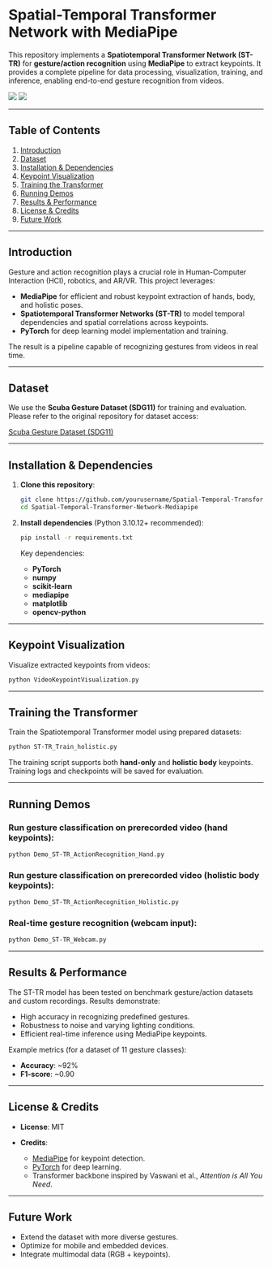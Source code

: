 # Spatial-Temporal Transformer Network with MediaPipe

This repository implements a **Spatiotemporal Transformer Network (ST-TR)** for **gesture/action recognition** using **MediaPipe** to extract keypoints. It provides a complete pipeline for data processing, visualization, training, and inference, enabling end-to-end gesture recognition from videos.

![](https://github.com/HowardZhangUF/Spatial-Temporal-Transformer-Network-Mediapipe/blob/main/demo.gif)
![](https://github.com/HowardZhangUF/Spatial-Temporal-Transformer-Network-Mediapipe/blob/main/videoDemo.gif)

---

## Table of Contents

1. [Introduction](#introduction)
2. [Dataset](#dataset)
3. [Installation & Dependencies](#installation--dependencies)
4. [Keypoint Visualization](#keypoint-visualization)
5. [Training the Transformer](#training-the-transformer)
6. [Running Demos](#running-demos)
7. [Results & Performance](#results--performance)
8. [License & Credits](#license--credits)
9. [Future Work](#future-work)

---

## Introduction

Gesture and action recognition plays a crucial role in Human-Computer Interaction (HCI), robotics, and AR/VR. This project leverages:

* **MediaPipe** for efficient and robust keypoint extraction of hands, body, and holistic poses.
* **Spatiotemporal Transformer Networks (ST-TR)** to model temporal dependencies and spatial correlations across keypoints.
* **PyTorch** for deep learning model implementation and training.

The result is a pipeline capable of recognizing gestures from videos in real time.

---

## Dataset

We use the **Scuba Gesture Dataset (SDG11)** for training and evaluation. Please refer to the original repository for dataset access:

[Scuba Gesture Dataset (SDG11)](https://github.com/abubake/Scuba-Gesture-Dataset.git)

---

## Installation & Dependencies

1. **Clone this repository**:

   ```bash
   git clone https://github.com/yourusername/Spatial-Temporal-Transformer-Network-Mediapipe.git
   cd Spatial-Temporal-Transformer-Network-Mediapipe
   ```

2. **Install dependencies** (Python 3.10.12+ recommended):

   ```bash
   pip install -r requirements.txt
   ```

   Key dependencies:

   * **PyTorch**
   * **numpy**
   * **scikit-learn**
   * **mediapipe**
   * **matplotlib**
   * **opencv-python**

---

## Keypoint Visualization

Visualize extracted keypoints from videos:

```bash
python VideoKeypointVisualization.py
```

---

## Training the Transformer

Train the Spatiotemporal Transformer model using prepared datasets:

```bash
python ST-TR_Train_holistic.py
```

The training script supports both **hand-only** and **holistic body** keypoints. Training logs and checkpoints will be saved for evaluation.

---

## Running Demos

### Run gesture classification on prerecorded video (hand keypoints):

```bash
python Demo_ST-TR_ActionRecognition_Hand.py
```

### Run gesture classification on prerecorded video (holistic body keypoints):

```bash
python Demo_ST-TR_ActionRecognition_Holistic.py
```

### Real-time gesture recognition (webcam input):

```bash
python Demo_ST-TR_Webcam.py
```

---

## Results & Performance

The ST-TR model has been tested on benchmark gesture/action datasets and custom recordings. Results demonstrate:

* High accuracy in recognizing predefined gestures.
* Robustness to noise and varying lighting conditions.
* Efficient real-time inference using MediaPipe keypoints.

Example metrics (for a dataset of 11 gesture classes):

* **Accuracy**: \~92%
* **F1-score**: \~0.90

---

## License & Credits

* **License**: MIT
* **Credits**:

  * [MediaPipe](https://github.com/google/mediapipe) for keypoint detection.
  * [PyTorch](https://pytorch.org/) for deep learning.
  * Transformer backbone inspired by Vaswani et al., *Attention is All You Need*.

---

## Future Work

* Extend the dataset with more diverse gestures.
* Optimize for mobile and embedded devices.
* Integrate multimodal data (RGB + keypoints).
